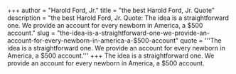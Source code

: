 +++
author = "Harold Ford, Jr."
title = "the best Harold Ford, Jr. Quote"
description = "the best Harold Ford, Jr. Quote: The idea is a straightforward one. We provide an account for every newborn in America, a $500 account."
slug = "the-idea-is-a-straightforward-one-we-provide-an-account-for-every-newborn-in-america-a-$500-account"
quote = '''The idea is a straightforward one. We provide an account for every newborn in America, a $500 account.'''
+++
The idea is a straightforward one. We provide an account for every newborn in America, a $500 account.
